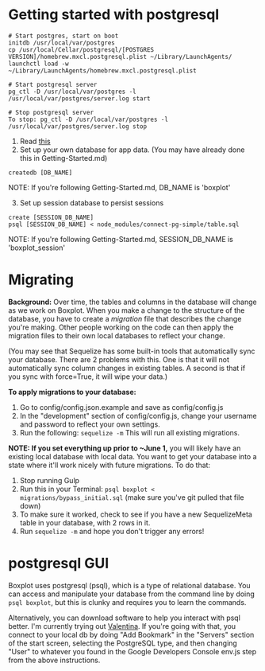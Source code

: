 # Getting started with postgresql

```
# Start postgres, start on boot
initdb /usr/local/var/postgres
cp /usr/local/Cellar/postgresql/[POSTGRES VERSION]/homebrew.mxcl.postgresql.plist ~/Library/LaunchAgents/
launchctl load -w ~/Library/LaunchAgents/homebrew.mxcl.postgresql.plist

# Start postgresql server
pg_ctl -D /usr/local/var/postgres -l /usr/local/var/postgres/server.log start

# Stop postgresql server
To stop: pg_ctl -D /usr/local/var/postgres -l /usr/local/var/postgres/server.log stop
```

1. Read [this](https://devcenter.heroku.com/articles/heroku-postgresql)
2. Set up your own database for app data. (You may have already done this in Getting-Started.md)
```
createdb [DB_NAME]
```
NOTE: If you're following Getting-Started.md, DB_NAME is 'boxplot'

3. Set up session database to persist sessions
```
create [SESSION_DB_NAME]
psql [SESSION_DB_NAME] < node_modules/connect-pg-simple/table.sql
```
NOTE: If you're following Getting-Started.md, SESSION_DB_NAME is 'boxplot_session'


# Migrating

**Background:** Over time, the tables and columns in the database will change as we work on Boxplot. When you make a change to the structure of the database, you have to create a *migration* file that describes the change you're making. Other people working on the code can then apply the migration files to their own local databases to reflect your change.

(You may see that Sequelize has some built-in tools that automatically sync your database. There are 2 problems with this. One is that it will not automatically sync column changes in existing tables. A second is that if you sync with force=True, it will wipe your data.)

**To apply migrations to your database:**
1. Go to config/config.json.example and save as config/config.js
2. In the "development" section of config/config.js, change your username and password to reflect your own settings.
3. Run the following: `sequelize -m` This will run all existing migrations.

**NOTE: If you set everything up prior to ~June 1,** you will likely have an existing local database with local data. You want to get your database into a state where it'll work nicely with future migrations. To do that:
1. Stop running Gulp
2. Run this in your Terminal: `psql boxplot < migrations/bypass_initial.sql` (make sure you've git pulled that file down)
3. To make sure it worked, check to see if you have a new SequelizeMeta table in your database, with 2 rows in it.
4. Run `sequelize -m` and hope you don't trigger any errors!


# postgresql GUI

Boxplot uses postgresql (psql), which is a type of relational database. You can access and manipulate your database from the command line by doing `psql boxplot`, but this is clunky and requires you to learn the commands.

Alternatively, you can download software to help you interact with psql better. I'm currently trying out [Valentina](http://www.valentina-db.com/en/valentina-studio-overview). If you're going with that, you connect to your local db by doing "Add Bookmark" in the "Servers" section of the start screen, selecting the PostgreSQL type, and then changing "User" to whatever you found in the Google Developers Console env.js step from the above instructions.



